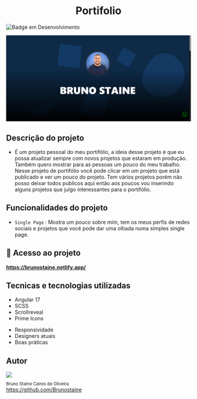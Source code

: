 
<h1 align="center"> Portifolio</h1>

![Badge em Desenvolvimento](https://img.shields.io/static/v1?label=STATUS&message=FINALIZADO&color=GREEN&style=for-the-badge)
  
![Alt text](./src/assets//images/image.png)

## Descrição do projeto

- É um projeto pessoal do meu portifólio, a ideia desse projeto é que eu possa atualizar sempre com novos projetos que estaram em produção. Também quero mostrar para as pessoas um pouco do meu trabalho. Nesse projeto de portifólio você pode clicar em um projeto que está publicado e ver um pouco do projeto. Tem vários projetos porém não posso deixar todos publicos aqui então aos poucos vou inserindo alguns projetos que julgo interessantes para o portifólio.

## Funcionalidades do projeto

- `Single Page` : Mostra um pouco sobre mim, tem os meus perfis de redes sociais e projetos que você pode dar uma olhada numa simples single page.

## 📁 Acesso ao projeto

**https://brunostaine.netlify.app/**

## Tecnicas e tecnologias utilizadas

* Angular 17
* SCSS
* Scrollreveal
* Prime Icons


- Responsividade
- Designers atuais
- Boas práticas

## Autor

<img src="https://user-images.githubusercontent.com/87622645/157755137-8d22a951-d323-4c33-814e-c0351ebefafe.png" width=115><br>
<sub>Bruno Staine Caires de Oliveira</sub><br>
https://github.com/Brunostaine 
